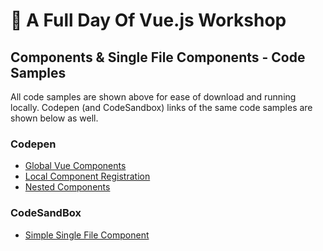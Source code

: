 # 🚀 A Full Day Of Vue.js Workshop

## Components & Single File Components - Code Samples

All code samples are shown above for ease of download and running locally. Codepen (and CodeSandbox) links of the same code samples are shown below as well.

### Codepen

- [Global Vue Components](https://codepen.io/itslit/pen/1ed6eef8bdc36c845cdf732ef1a74d16)
- [Local Component Registration](https://codepen.io/itslit/pen/5b3300b466eebbb8aeb2df10defdae04)
- [Nested Components](https://codepen.io/itslit/pen/66c36148ebeb7173b15b82e7e23b0064)

### CodeSandBox

- [Simple Single File Component](https://codesandbox.io/s/rrqlo2yyon)
